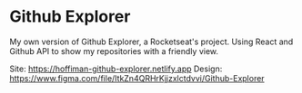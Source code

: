 # Github Explorer
My own version of Github Explorer, a Rocketseat's project. Using React and Github API to show my repositories with a friendly view.

Site: https://hoffiman-github-explorer.netlify.app
Design:  https://www.figma.com/file/ItkZn4QRHrKjjzxlctdvvi/Github-Explorer
